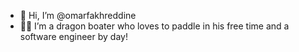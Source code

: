 - 👋 Hi, I’m @omarfakhreddine
- 🐉🛶 I’m a dragon boater who loves to paddle in his free time and a software engineer by day!

<!---
omarfakhreddine/omarfakhreddine is a ✨ special ✨ repository because its `README.md` (this file) appears on your GitHub profile.
You can click the Preview link to take a look at your changes.
--->
